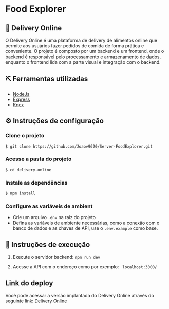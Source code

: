 <h1>
  Food Explorer
</h1>

## 🛒 Delivery Online 
O Delivery Online é uma plataforma de delivery de alimentos online que permite aos usuários fazer pedidos de comida de forma prática e conveniente. O projeto é composto por um backend e um frontend, onde o backend é responsável pelo processamento e armazenamento de dados, enquanto o frontend lida com a parte visual e integração com o backend.

## ⛏️ Ferramentas utilizadas
- [NodeJs](https://nodejs.org/en)
- [Express](https://expressjs.com/en/5x/api.html)
- [Knex]([https://react.dev/](https://knexjs.org/))

## ⚙️ Instruções de configuração
### Clone o projeto
```
$ git clone https://github.com/Joaov9620/Server-FoodExplorer.git
```
### Acesse a pasta do projeto
```
$ cd delivery-online
```

### Instale as dependências
```
$ npm install
```

###  Configure as variáveis de ambient
- Crie um arquivo `.env` na raiz do projeto
- Defina as variáveis de ambiente necessárias, como a conexão com o banco de dados e as chaves de API, use o `.env.example` como base.

## 🔧 Instruções de execução
1.  Execute o servidor backend: `npm run dev`

3.  Acesse a API com o endereço como por exemplo:
` localhost:3000/`


## Link do deploy

Você pode acessar a versão implantada do Delivery Online através do seguinte link: [Delivery Online](https://foodexplorer-efd7.onrender.com)

